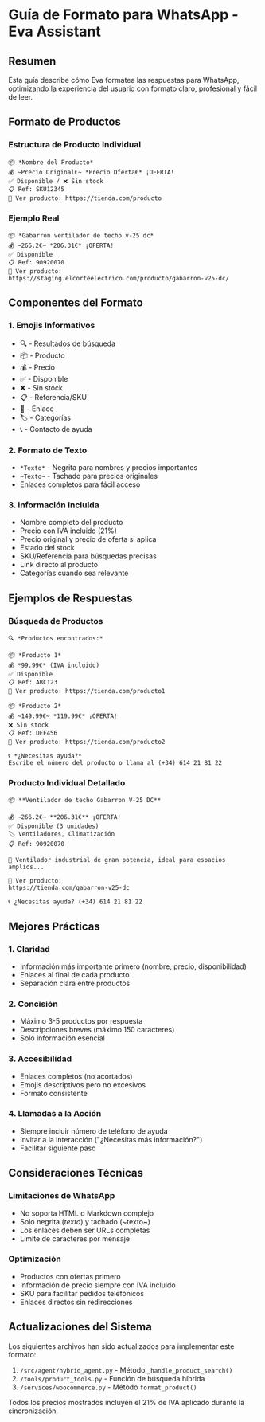 # Guía de Formato para WhatsApp - Eva Assistant

## Resumen
Esta guía describe cómo Eva formatea las respuestas para WhatsApp, optimizando la experiencia del usuario con formato claro, profesional y fácil de leer.

## Formato de Productos

### Estructura de Producto Individual
```
📦 *Nombre del Producto*
💰 ~Precio Original€~ *Precio Oferta€* ¡OFERTA!
✅ Disponible / ❌ Sin stock
📋 Ref: SKU12345
🔗 Ver producto: https://tienda.com/producto

```

### Ejemplo Real
```
📦 *Gabarron ventilador de techo v-25 dc*
💰 ~266.2€~ *206.31€* ¡OFERTA!
✅ Disponible
📋 Ref: 90920070
🔗 Ver producto: https://staging.elcorteelectrico.com/producto/gabarron-v25-dc/
```

## Componentes del Formato

### 1. Emojis Informativos
- 🔍 - Resultados de búsqueda
- 📦 - Producto
- 💰 - Precio
- ✅ - Disponible
- ❌ - Sin stock
- 📋 - Referencia/SKU
- 🔗 - Enlace
- 🏷️ - Categorías
- 📞 - Contacto de ayuda

### 2. Formato de Texto
- `*Texto*` - Negrita para nombres y precios importantes
- `~Texto~` - Tachado para precios originales
- Enlaces completos para fácil acceso

### 3. Información Incluida
- Nombre completo del producto
- Precio con IVA incluido (21%)
- Precio original y precio de oferta si aplica
- Estado del stock
- SKU/Referencia para búsquedas precisas
- Link directo al producto
- Categorías cuando sea relevante

## Ejemplos de Respuestas

### Búsqueda de Productos
```
🔍 *Productos encontrados:*

📦 *Producto 1*
💰 *99.99€* (IVA incluido)
✅ Disponible
📋 Ref: ABC123
🔗 Ver producto: https://tienda.com/producto1

📦 *Producto 2*
💰 ~149.99€~ *119.99€* ¡OFERTA!
❌ Sin stock
📋 Ref: DEF456
🔗 Ver producto: https://tienda.com/producto2

📞 *¿Necesitas ayuda?*
Escribe el número del producto o llama al (+34) 614 21 81 22
```

### Producto Individual Detallado
```
📦 **Ventilador de techo Gabarron V-25 DC**

💰 ~266.2€~ **206.31€** ¡OFERTA!
✅ Disponible (3 unidades)
🏷️ Ventiladores, Climatización
📋 Ref: 90920070

📝 Ventilador industrial de gran potencia, ideal para espacios amplios...

🔗 Ver producto:
https://tienda.com/gabarron-v25-dc

📞 ¿Necesitas ayuda? (+34) 614 21 81 22
```

## Mejores Prácticas

### 1. Claridad
- Información más importante primero (nombre, precio, disponibilidad)
- Enlaces al final de cada producto
- Separación clara entre productos

### 2. Concisión
- Máximo 3-5 productos por respuesta
- Descripciones breves (máximo 150 caracteres)
- Solo información esencial

### 3. Accesibilidad
- Enlaces completos (no acortados)
- Emojis descriptivos pero no excesivos
- Formato consistente

### 4. Llamadas a la Acción
- Siempre incluir número de teléfono de ayuda
- Invitar a la interacción ("¿Necesitas más información?")
- Facilitar siguiente paso

## Consideraciones Técnicas

### Limitaciones de WhatsApp
- No soporta HTML o Markdown complejo
- Solo negrita (*texto*) y tachado (~texto~)
- Los enlaces deben ser URLs completas
- Límite de caracteres por mensaje

### Optimización
- Productos con ofertas primero
- Información de precio siempre con IVA incluido
- SKU para facilitar pedidos telefónicos
- Enlaces directos sin redirecciones

## Actualizaciones del Sistema

Los siguientes archivos han sido actualizados para implementar este formato:

1. `/src/agent/hybrid_agent.py` - Método `_handle_product_search()`
2. `/tools/product_tools.py` - Función de búsqueda híbrida
3. `/services/woocommerce.py` - Método `format_product()`

Todos los precios mostrados incluyen el 21% de IVA aplicado durante la sincronización.